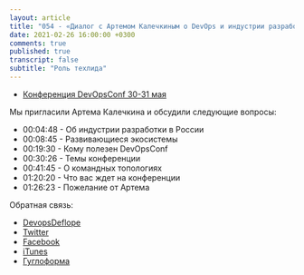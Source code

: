 ```yaml
---
layout: article
title: "054 - «Диалог с Артемом Калечкиным о DevOps и индустрии разработки»"
date: 2021-02-26 16:00:00 +0300
comments: true
published: true
transcript: false
subtitle: "Роль техлида"
---
```


* [Конференция DevOpsConf 30-31 мая](https://devopsconf.io/moscow/2021/)

Мы пригласили Артема Калечкина и обсудили следующие вопросы:

* 00:04:48 - Об индустрии разработки в России
* 00:08:45 - Развивающиеся экосистемы
* 00:19:30 - Кому полезен DevOpsConf
* 00:30:26 - Темы конференции
* 00:41:45 - О командных топологиях
* 01:20:20 - Что вас ждет на конференции
* 01:26:23 - Пожелание от Артема

Обратная связь:

* [DevopsDeflope](https://devopsdeflope.ru/)
* [Twitter](https://twitter.com/devopsdeflope)
* [Facebook](https://www.facebook.com/DevOpsDeflopeNews/)
* [iTunes](https://podcasts.apple.com/ru/podcast/devops-%D0%B4%D0%B5%D1%84%D0%BB%D0%BE%D0%BF%D0%B5-%D0%BF%D0%BE%D0%B4%D0%BA%D0%B0%D1%81%D1%82/id670175970)
* [Гуглоформа](https://forms.gle/9DWSqjbf7ZrixZMQ7)
